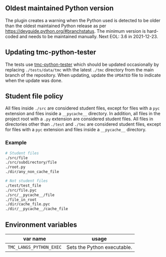 ## Oldest maintained Python version

The plugin creates a warning when the Python used is detected to be older than the oldest maintained Python release as per https://devguide.python.org/#branchstatus. The minimum version is hard-coded and needs to be maintained manually. Next EOL: 3.6 in 2021-12-23.

## Updating tmc-python-tester

The tests use [tmc-python-tester](https://github.com/testmycode/tmc-python-tester) which should be updated occasionally by replacing `./tests/data/tmc` with the latest `./tmc` directory from the main branch of the repository. When updating, update the `UPDATED` file to indicate when the update was done.

## Student file policy

All files inside `./src` are considered student files, except for files with a `pyc` extension and files inside a `__pycache__` directory. In addition, all files in the project root with a `.py` extension are considered student files. All files in directories other than `./test` and `./tmc` are considered student files, except for files with a `pyc` extension and files inside a `__pycache__` directory.

### Example

```bash
# Student files
./src/file
./src/subdirectory/file
./root.py
./dir/any_non_cache_file

# Not student files
./test/test_file
./src/file.pyc
./src/__pycache__/file
./file_in_root
./dir/cache_file.pyc
./dir/__pycache__/cache_file
```

## Environment variables

| var name                | usage                       |
| ----------------------- | --------------------------- |
| `TMC_LANGS_PYTHON_EXEC` | Sets the Python executable. |
